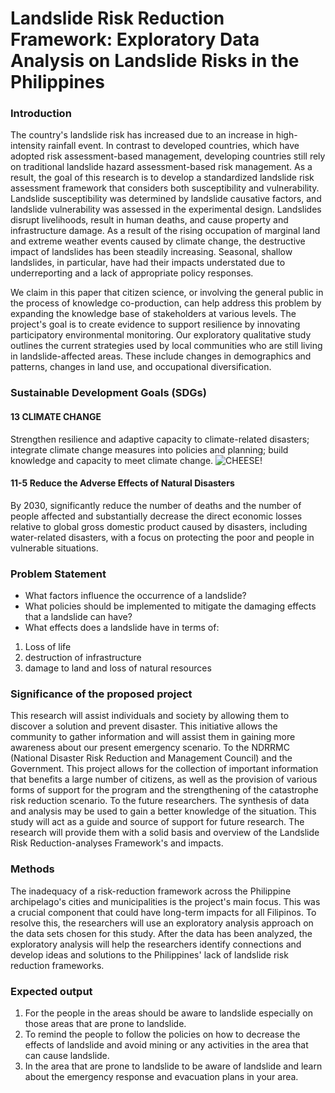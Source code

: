 # Landslide Risk Reduction Framework: Exploratory Data Analysis on Landslide Risks in the Philippines


### Introduction

 The country's landslide risk has increased due to an increase in high-intensity rainfall event. In contrast to developed countries, which have adopted risk assessment-based management, developing countries still rely on traditional landslide hazard assessment-based risk management. As a result, the goal of this research is to develop a standardized landslide risk assessment framework that considers both susceptibility and vulnerability. Landslide susceptibility was determined by landslide causative factors, and landslide vulnerability was assessed in the experimental design. Landslides disrupt livelihoods, result in human deaths, and cause property and infrastructure damage. As a result of the rising occupation of marginal land and extreme weather events caused by climate change, the destructive impact of landslides has been steadily increasing. Seasonal, shallow landslides, in particular, have had their impacts understated due to underreporting and a lack of appropriate policy responses.
 
We claim in this paper that citizen science, or involving the general public in the process of knowledge co-production, can help address this problem by expanding the knowledge base of stakeholders at various levels. The project's goal is to create evidence to support resilience by innovating participatory environmental monitoring. Our exploratory qualitative study outlines the current strategies used by local communities who are still living in landslide-affected areas. These include changes in demographics and patterns, changes in land use, and occupational diversification.
### Sustainable Development Goals (SDGs)
#### 13 CLIMATE CHANGE
Strengthen resilience and adaptive capacity to climate-related disasters; integrate climate change measures into policies and planning; build knowledge and capacity to meet climate change.
![CHEESE!](![Sustainable_Development_Goal_13](https://user-images.githubusercontent.com/102807936/170879662-4151e25d-f210-4a9b-8f2c-0088a24ca429.png)
)
#### 11-5 Reduce the Adverse Effects of Natural Disasters
By 2030, significantly reduce the number of deaths and the number of people affected and substantially decrease the direct economic losses relative to global gross domestic product caused by disasters, including water-related disasters, with a focus on protecting the poor and people in vulnerable situations.
### Problem Statement
* What factors influence the occurrence of a landslide?
* What policies should be implemented to mitigate the damaging effects that a landslide can have?
* What effects does a landslide have in terms of:
 1. Loss of life
 2. destruction of infrastructure
 3. damage to land and loss of natural resources



### Significance of the proposed project
 This research will assist individuals and society by allowing them to discover a solution and prevent disaster. This initiative allows the community to gather information and will assist them in gaining more awareness about our present emergency scenario. To the NDRRMC (National Disaster Risk Reduction and Management Council) and the Government. This project allows for the collection of important information that benefits a large number of citizens, as well as the provision of various forms of support for the program and the strengthening of the catastrophe risk reduction scenario. 
To the future researchers. The synthesis of data and analysis may be used to gain a better knowledge of the situation. This study will act as a guide and source of support for future research. The research will provide them with a solid basis and overview of the Landslide Risk Reduction-analyses Framework's and impacts.

### Methods 
 The inadequacy of a risk-reduction framework across the Philippine archipelago's cities and municipalities is the project's main focus. This was a crucial component that could have long-term impacts for all Filipinos. To resolve this, the researchers will use an exploratory analysis approach on the data sets chosen for this study. After the data has been analyzed, the exploratory analysis will help the researchers identify connections and develop ideas and solutions to the Philippines' lack of landslide risk reduction frameworks.

### Expected output
1. For the people in the areas should be aware to landslide especially on those areas that are prone to landslide.
2. To remind the people to follow the policies on how to decrease the effects of landslide and avoid mining or any activities in the area that can cause landslide.
3. In the area that are prone to landslide to be aware of landslide and learn about the emergency response and evacuation plans in your area.















